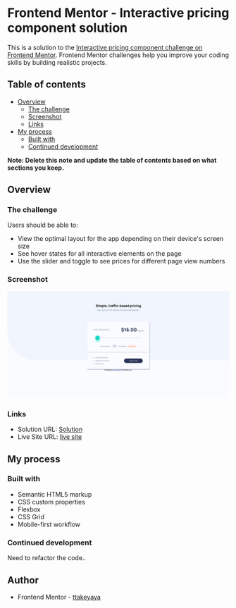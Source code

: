 # Frontend Mentor - Interactive pricing component solution

This is a solution to the [Interactive pricing component challenge on Frontend Mentor](https://www.frontendmentor.io/challenges/interactive-pricing-component-t0m8PIyY8). Frontend Mentor challenges help you improve your coding skills by building realistic projects.

## Table of contents

- [Overview](#overview)
  - [The challenge](#the-challenge)
  - [Screenshot](#screenshot)
  - [Links](#links)
- [My process](#my-process)
  - [Built with](#built-with)
  - [Continued development](#continued-development)

**Note: Delete this note and update the table of contents based on what sections you keep.**

## Overview

### The challenge

Users should be able to:

- View the optimal layout for the app depending on their device's screen size
- See hover states for all interactive elements on the page
- Use the slider and toggle to see prices for different page view numbers

### Screenshot

![](./screenshot.jpg)

### Links

- Solution URL: [Solution](https://github.com/ttakeyaya/interactive-pricing-component)
- Live Site URL: [live site](https://ttakeyaya.github.io/interactive-pricing-component/)

## My process

### Built with

- Semantic HTML5 markup
- CSS custom properties
- Flexbox
- CSS Grid
- Mobile-first workflow

### Continued development

Need to refactor the code..

## Author

- Frontend Mentor - [ttakeyaya](https://www.frontendmentor.io/profile/ttakeyaya)
